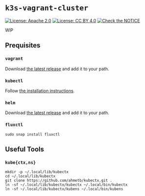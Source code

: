 # `k3s-vagrant-cluster`

[![License: Apache 2.0](https://img.shields.io/badge/License-Apache%202.0-blue.svg)](https://opensource.org/licenses/Apache-2.0)  [![License: CC BY 4.0](https://img.shields.io/badge/License-CC%20BY%204.0-lightgrey.svg)](https://creativecommons.org/licenses/by/4.0/) [![Check the NOTICE](https://img.shields.io/badge/Check%20the-NOTICE-420C3B.svg)](./NOTICE)

WIP

## Prequisites

### `vagrant`

Download [the latest release](https://www.vagrantup.com/downloads.html) and add it to your path.

### `kubectl`

Follow [the installation instructions](https://kubernetes.io/docs/tasks/tools/install-kubectl/).

### `helm`

Download [the latest release](https://github.com/helm/helm/releases/) and add it to your path.

### `fluxctl`

```
sudo snap install fluxctl
```

## Useful Tools

### `kube{ctx,ns}`

```
mkdir -p ~/.local/lib/kubectx
cd ~/.local/lib/kubectx
git clone https://github.com/ahmetb/kubectx.git .
ln -sf ~/.local/lib/kubectx/kubectx ~/.local/bin/kubectx
ln -sf ~/.local/lib/kubectx/kubens ~/.local/bin/kubens
```
